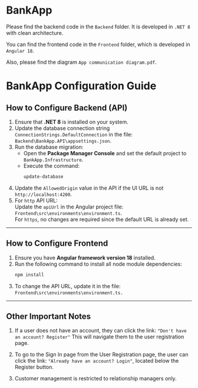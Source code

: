 # BankApp

Please find the backend code in the `Backend` folder. It is developed in `.NET 8` with clean architecture.

You can find the frontend code in the `Frontend` folder, which is developed in `Angular 18`.

Also, please find the diagram `App communication diagram.pdf`.

# BankApp Configuration Guide

## How to Configure Backend (API)

1. Ensure that **.NET 8** is installed on your system.
2. Update the database connection string `ConnectionStrings.DefaultConnection` in the file:  
   `Backend\BankApp.API\appsettings.json`.
3. Run the database migration:  
   - Open the **Package Manager Console** and set the default project to `BankApp.Infrastructure`.
   - Execute the command:  
     ```bash
     update-database
     ```
4. Update the `AllowedOrigin` value in the API if the UI URL is not `http://localhost:4200`.
5. For `http` API URL:  
   Update the `apiUrl` in the Angular project file:  
   `Frontend\src\environments\environment.ts`.  
   For `https`, no changes are required since the default URL is already set.

---

## How to Configure Frontend

1. Ensure you have **Angular framework version 18** installed.
2. Run the following command to install all node module dependencies:  
   ```bash
   npm install
   ```
3. To change the API URL, update it in the file: `Frontend\src\environments\environment.ts.`

---

## Other Important Notes

1. If a user does not have an account, they can click the link:
   `"Don't have an account? Register"`
   This will navigate them to the user registration page.

2. To go to the Sign In page from the User Registration page, the user can click the link:
   `"Already have an account? Login"`, located below the Register button.
3. Customer management is restricted to relationship managers only.

